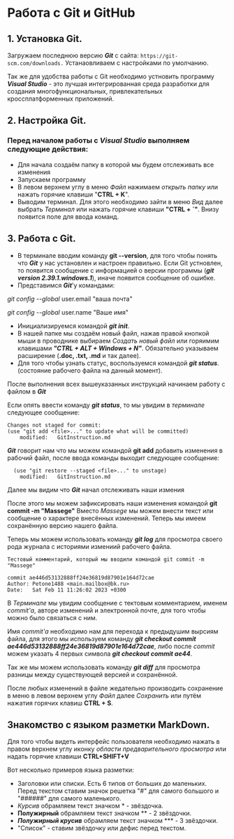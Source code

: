 # Работа с Git и GitHub

## 1. Установка Git. 
Загружаем последнюю версию ***Git*** с сайта: `https://git-scm.com/downloads.`
Устанаовливаем с настройками по умолчанию.

Так же для удобства работы с Git необходимо устновить программу ***Visual Studio*** - это лучшая интегрированная среда разработки для создания многофункциональных, привлекательных кроссплатформенных приложений.

## 2. Настройка Git.

### Перед началом работы с ***Visual Studio*** выполняем следующие действия:
- Для начала создаём папку в которой мы будем отслеживать все изменения
- Запускаем программу
- В левом верхнем углу в меню *Файл* нажимаем *открыть папку* или нажать горячие клавиши "**CTRL + K**".
- Выводим терминал. Для этого необходимо зайти в меню *Вид* далее выбрать *Терминал* или нажать горячие клавиши **"CTRL + `"**. Внизу появится поле для ввода команд.

## 3. Работа с Git.

- В терминале вводим команду **git --version**, для того чтобы понять что ***Git*** у нас установлен и настроен правильно. Если Git устновлен, то появится сообщение с информацией о версии программы (***git version 2.39.1.windows.1***), иначе появится сообщение об ошибке.
- Представимся ***Git***'у командами:

*git config --global* user.email "ваша почта"

*git config --global* user.name "Ваше имя"
- Инициализируемся командой ***git init***.
- В нашей папке мы создаём новый файл, нажав правой кнопкой мыши в проводнике выбираем *Создать новый файл* или горяимим клавишами ***"CTRL + ALT + Windows + N"***. Обязательно указываем расширение (**.doc, .txt, .md** и так далее).
- Для того чтобы узнать статус, воспользуемся командой ***git status***. (состояние рабочего файла на данный момент).

После выполнения всех вышеуказанных инструкций начинаем работу с файлом в ***Git***

Если опять ввести команду ***git status***, то мы увидим в *терминале* следующее сообщение: 


    Changes not staged for commit:
    (use "git add <file>..." to update what will be committed)
        modified:   GitInstruction.md

***Git*** говорит нам что мы можем командой **git add** добавить изменения в рабочий файл, после ввода команды выходит следующее сообщение:

      (use "git restore --staged <file>..." to unstage)
        modified:   GitInstruction.md

Далее мы видим что ***Git*** начал отслеживать наши измения

После этого мы можем зафиксировать наши изменения командой **git commit -m "Massege"**
Вместо *Massege* мы можем внести текст или сообщение о характере внесённых изменений.
Теперь мы имеем сохранённую версию нашего файла.

Теперь мы можем использовать команду ***git log*** для просмотра своего рода журнала с историями измениий рабочего файла.

    Тестовый комментарий, который мы вводили командой git commit -m "Massege"

    commit ae446d53132888ff24e36819d87901e164d72cae
    Author: Petone1488 <main.mailbox@bk.ru>
    Date:   Sat Feb 11 11:26:02 2023 +0300

В *Терминале* мы увидим сообщение с тектовым комментарием, именем *commit'a*, авторе изменений и электронной почте, для того чтобы можно было связаться с ним. 

Имя *commit'a* необходимо нам для перехода к предыдушим вырсиям файла, для этого мы используем команду ***git checkout commit ae446d53132888ff24e36819d87901e164d72cae***, либо после *commit* можем указать 4 первых символа  ***git checkout commit ae44***.

Так же мы можем использовать команду ***git diff*** для просмотра разницы между существующей версией и сохранённой.

После любых изменений в файле жедательно производить сохранение в меню в левом верхнем углу *Файл* далее *Сохранить* или путём нажатия горячих клавиш **CTRL + S**.

## Знакомство с языком разметки MarkDown.

Для того чтобы видеть интерфейс пользователя необходимо нажать в правом верхнем углу иконку *области предварительного просмотра* или надать горячие клавиши **CTRL+SHIFT+V**

Вот несколько примеров языка разметки:

- Заголовки или списки. Есть 6 типов от больших до маленьких. Перед текстом ставим значок решетка "#" для самого большого и "######" для самого маленького.
- *Курсив* обрамляем текст значком * - звёздочка.
- **Полужирный** обрамляем текст значком ** - 2 звёздочки.
- ***Полужирный крусив*** обрамляем текст значком *** - 3 звёздочки.
- "Список" - ставим звёздочку или дефис перед текстом.









